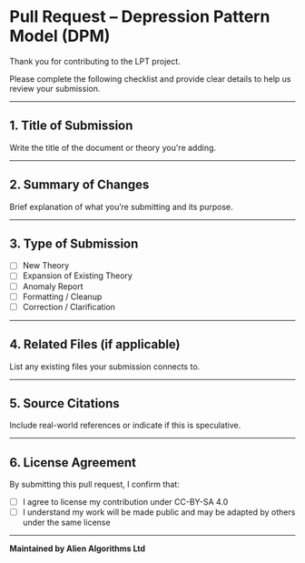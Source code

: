 # Pull Request – Depression Pattern Model (DPM)

Thank you for contributing to the LPT project.

Please complete the following checklist and provide clear details to help us review your submission.

---

## 1. Title of Submission

Write the title of the document or theory you're adding.

---

## 2. Summary of Changes

Brief explanation of what you’re submitting and its purpose.

---

## 3. Type of Submission

- [ ] New Theory
- [ ] Expansion of Existing Theory
- [ ] Anomaly Report
- [ ] Formatting / Cleanup
- [ ] Correction / Clarification

---

## 4. Related Files (if applicable)

List any existing files your submission connects to.

---

## 5. Source Citations

Include real-world references or indicate if this is speculative.

---

## 6. License Agreement

By submitting this pull request, I confirm that:

- [ ] I agree to license my contribution under CC-BY-SA 4.0
- [ ] I understand my work will be made public and may be adapted by others under the same license

---

**Maintained by Alien Algorithms Ltd**
